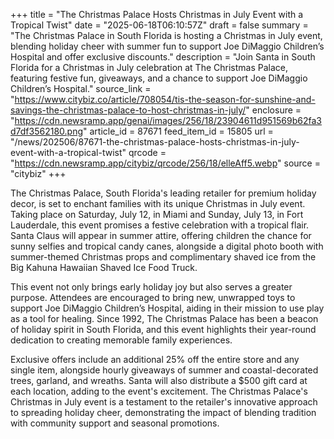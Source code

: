 +++
title = "The Christmas Palace Hosts Christmas in July Event with a Tropical Twist"
date = "2025-06-18T06:10:57Z"
draft = false
summary = "The Christmas Palace in South Florida is hosting a Christmas in July event, blending holiday cheer with summer fun to support Joe DiMaggio Children’s Hospital and offer exclusive discounts."
description = "Join Santa in South Florida for a Christmas in July celebration at The Christmas Palace, featuring festive fun, giveaways, and a chance to support Joe DiMaggio Children’s Hospital."
source_link = "https://www.citybiz.co/article/708054/tis-the-season-for-sunshine-and-savings-the-christmas-palace-to-host-christmas-in-july/"
enclosure = "https://cdn.newsramp.app/genai/images/256/18/23904611d951569b62fa3d7df3562180.png"
article_id = 87671
feed_item_id = 15805
url = "/news/202506/87671-the-christmas-palace-hosts-christmas-in-july-event-with-a-tropical-twist"
qrcode = "https://cdn.newsramp.app/citybiz/qrcode/256/18/elleAff5.webp"
source = "citybiz"
+++

<p>The Christmas Palace, South Florida's leading retailer for premium holiday decor, is set to enchant families with its unique Christmas in July event. Taking place on Saturday, July 12, in Miami and Sunday, July 13, in Fort Lauderdale, this event promises a festive celebration with a tropical flair. Santa Claus will appear in summer attire, offering children the chance for sunny selfies and tropical candy canes, alongside a digital photo booth with summer-themed Christmas props and complimentary shaved ice from the Big Kahuna Hawaiian Shaved Ice Food Truck.</p><p>This event not only brings early holiday joy but also serves a greater purpose. Attendees are encouraged to bring new, unwrapped toys to support Joe DiMaggio Children’s Hospital, aiding in their mission to use play as a tool for healing. Since 1992, The Christmas Palace has been a beacon of holiday spirit in South Florida, and this event highlights their year-round dedication to creating memorable family experiences.</p><p>Exclusive offers include an additional 25% off the entire store and any single item, alongside hourly giveaways of summer and coastal-decorated trees, garland, and wreaths. Santa will also distribute a $500 gift card at each location, adding to the event's excitement. The Christmas Palace's Christmas in July event is a testament to the retailer's innovative approach to spreading holiday cheer, demonstrating the impact of blending tradition with community support and seasonal promotions.</p>